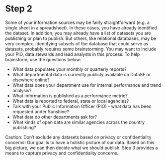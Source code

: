 # Step 2
Some of your information sources may be fairly straightforward (e.g. a single sheet in a spreadsheet). In these cases, you have already identified the dataset.
In addition, you may already have a list of datasets you are publishing or plan to publish.
But others, like relational databases, may be very complex. Identifying subsets of the database that could serve as datasets, probably requires some brainstorming. You may want to include your PIO, data stewards and lead analysts in this process.
To help brainstorm, use the questions below:
* What data populates your monthly or quarterly reports?
* What departmental data is currently publicly available on DataSF or elsewhere online?
* What data does your department use for internal performance and trend analysis?
* What information is published as a performance metric?
* What data is reported to federal, state or local agencies?
* Talk with your Public Information Officer (PIO) - what data has been requested under Sunshine?
* What data do other departments ask for?
* What kinds of open data are similar agencies across the country publishing?


Caution: Don’t exclude any datasets based on privacy or confidentiality concerns! Our goal is to have a holistic picture of our data. Based on this big picture, we can then decide what we should publish. Step 3 provides a means to capture privacy and confidentiality concerns.